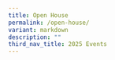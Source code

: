 ```yaml
---
title: Open House
permalink: /open-house/
variant: markdown
description: ""
third_nav_title: 2025 Events
---
```

